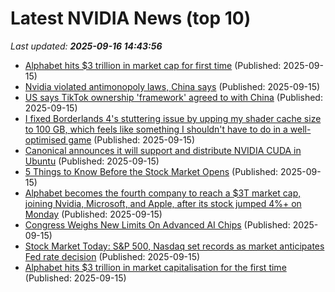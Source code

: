 # Latest NVIDIA News (top 10)
_Last updated: **2025-09-16 14:43:56**_

- [Alphabet hits $3 trillion in market cap for first time](https://www.rte.ie/news/business/2025/0915/1533611-alphabets-market-cap-hit-3-trillion/) (Published: 2025-09-15)
- [Nvidia violated antimonopoly laws, China says](https://www.pbs.org/newshour/economy/nvidia-violated-antimonopoly-laws-china-says) (Published: 2025-09-15)
- [US says TikTok ownership 'framework' agreed to with China](https://www.abc.net.au/news/2025-09-16/us-and-china-agree-to-framework-for-tiktok-sale/105776964) (Published: 2025-09-15)
- [I fixed Borderlands 4's stuttering issue by upping my shader cache size to 100 GB, which feels like something I shouldn't have to do in a well-optimised game](https://www.pcgamer.com/hardware/i-fixed-borderlands-4s-stuttering-issue-by-upping-my-shader-cache-size-to-100-gb-which-feels-like-something-i-shouldnt-have-to-do-in-a-well-optimised-game/) (Published: 2025-09-15)
- [Canonical announces it will support and distribute NVIDIA CUDA in Ubuntu](https://canonical.com/blog/canonical-announces-it-will-support-and-distribute-nvidia-cuda-in-ubuntu) (Published: 2025-09-15)
- [5 Things to Know Before the Stock Market Opens](https://biztoc.com/x/ace0a81136b0d13d) (Published: 2025-09-15)
- [Alphabet becomes the fourth company to reach a $3T market cap, joining Nvidia, Microsoft, and Apple, after its stock jumped 4%+ on Monday](https://biztoc.com/x/f0c9463f620ef7e7) (Published: 2025-09-15)
- [Congress Weighs New Limits On Advanced AI Chips](https://www.forbes.com/sites/owentedford/2025/09/15/congress-weighs-new-limits-on-advanced-ai-chips/) (Published: 2025-09-15)
- [Stock Market Today: S&P 500, Nasdaq set records as market anticipates Fed rate decision](https://www.thestreet.com/markets/stock-market-today-september-15-2025) (Published: 2025-09-15)
- [Alphabet hits $3 trillion in market capitalisation for the first time](https://economictimes.indiatimes.com/tech/technology/alphabet-hits-3-trillion-in-market-capitalisation-for-the-first-time/articleshow/123903447.cms) (Published: 2025-09-15)

